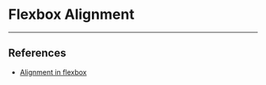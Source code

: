 # Flexbox Alignment

---

## References

* [Alignment in flexbox](https://developer.mozilla.org/en-US/docs/Web/CSS/CSS_Flexible_Box_Layout/Aligning_Items_in_a_Flex_Container)
